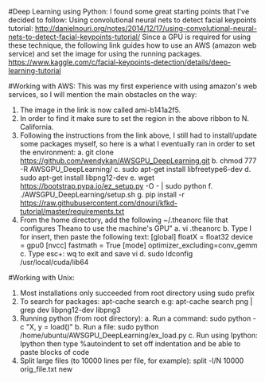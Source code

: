 #Deep Learning using Python:
I found some great starting points that I've decided to follow:
Using convolutional neural nets to detect facial keypoints tutorial: http://danielnouri.org/notes/2014/12/17/using-convolutional-neural-nets-to-detect-facial-keypoints-tutorial/
Since a GPU is required for using these technique, the following link guides how to use an AWS (amazon web service) and set the image for using the running packages.
https://www.kaggle.com/c/facial-keypoints-detection/details/deep-learning-tutorial


#Working with AWS:
This was my first experience with using amazon's web services, so I will mention the main obstacles on the way:
1.	The image in the link is now called ami-b141a2f5.
2.	In order to find it make sure to set the region in the above ribbon to N. California.
3.	Following the instructions from the link above, I still had to install/update some packages myself, so here is a what I eventually ran in order to set the environment:
a.	git clone https://github.com/wendykan/AWSGPU_DeepLearning.git 
b.	chmod 777 -R AWSGPU_DeepLearning/
c.	sudo apt-get install libfreetype6-dev
d.	sudo apt-get install libpng12-dev
e.	wget https://bootstrap.pypa.io/ez_setup.py -O - | sudo python
f.	./AWSGPU_DeepLearning/setup.sh
g.	pip install -r https://raw.githubusercontent.com/dnouri/kfkd-tutorial/master/requirements.txt
4.	From the home directory, add the following ~/.theanorc file that configures Theano to use the machine's GPU"
a.	vi .theanorc
b.	Type I for insert, then paste the following text:
[global]
floatX = float32
device = gpu0
[nvcc]
fastmath = True
[mode]
optimizer_excluding=conv_gemm
c.	Type esc+: wq to exit and save vi
d.	sudo ldconfig /usr/local/cuda/lib64

#Working with Unix:
1.	Most installations only succeeded from root directory using sudo prefix
2.	To search for packages:
apt-cache search <string>
e.g:
apt-cache search png | grep dev
libpng12-dev 
libpng3
3.	Running python (from root directory):
a.	Run a command: sudo python -c "X, y = load()"
b.	Run a file: sudo python /home/ubuntu/AWSGPU_DeepLearning/ex_load.py
c.	Run using Ipython: Ipython
then type %autoindent to set off indentation and be able to paste blocks of code
4.	Split large files (to 10000 lines per file, for example): 
split -l/N 10000 orig_file.txt new
